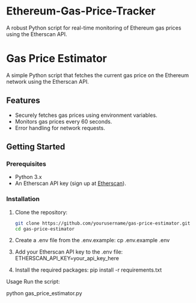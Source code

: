 # Ethereum-Gas-Price-Tracker
A robust Python script for real-time monitoring of Ethereum gas prices using the Etherscan API.

# Gas Price Estimator

A simple Python script that fetches the current gas price on the Ethereum network using the Etherscan API.

## Features
- Securely fetches gas prices using environment variables.
- Monitors gas prices every 60 seconds.
- Error handling for network requests.

## Getting Started

### Prerequisites
- Python 3.x
- An Etherscan API key (sign up at [Etherscan](https://etherscan.io/)).

### Installation

1. Clone the repository:
   ```bash
   git clone https://github.com/yourusername/gas-price-estimator.git
   cd gas-price-estimator

2. Create a .env file from the .env.example:
cp .env.example .env


3. Add your Etherscan API key to the .env file:
ETHERSCAN_API_KEY=your_api_key_here


4. Install the required packages:
   pip install -r requirements.txt

Usage
Run the script:

python gas_price_estimator.py

